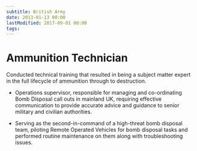 ```yaml
---
subtitle: British Army
date: 2013-01-13 00:00
lastModified: 2017-09-01 00:00 
tags:
---
```


# Ammunition Technician

Conducted technical training that resulted in being a subject matter expert in the full lifecycle of ammunition through to destruction.

- Operations supervisor, responsible for managing and co-ordinating Bomb Disposal call outs in mainland UK, requiring effective communication to provide accurate advice and guidance to senior military and civilian authorities.

- Serving as the second-in-command of a high-threat bomb disposal team, piloting Remote Operated Vehicles for bomb disposal tasks and performed routine maintenance on them along with troubleshooting issues.
